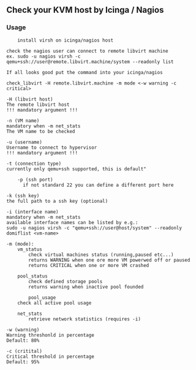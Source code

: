 ## Check your KVM host by Icinga / Nagios

###  Usage

        install virsh on icinga/nagios host

	check the nagios user can connect to remote libvirt machine
	ex. sudo -u nagios virsh -c qemu+ssh://user@remote.libvirt.machine/system --readonly list

	If all looks good put the command into your icinga/nagios

	check_libvirt -H remote.libvirt.machine -m mode <-w warning -c critical>

	-H (libvirt host)
	The remote libvirt host
	!!! mandatory argument !!!

	-n (VM name)
	mandatory when -m net_stats
	The VM name to be checked

	-u (username)
	Username to connect to hypervisor
	!!! mandatory argument !!!

	-t (connection type)
	currently only qemu+ssh supported, this is default"     

        -p (ssh port)
          if not standard 22 you can define a different port here
        
	-k (ssh key)
	the full path to a ssh key (optional)

	-i (interface name)
	mandatory when -m net_stats
	available interface names can be listed by e.g.:
	sudo -u nagios virsh -c "qemu+ssh://user@host/system" --readonly domiflist <vm-name>

	-m (mode):
	    vm_status
	        check virtual machines status (running,paused etc...)
	        returns WARNING when one ore more VM powerwed off or paused
	        returns CRITICAL when one or more VM crashed

	    pool_status
	        check defined storage pools
	        returns warning when inactive pool founded

            pool_usage
		check all active pool usage

	    net_stats
	        retrieve network statistics (requires -i)

	-w (warning)
	Warning threshonld in percentage
	Default: 80%

	-c (critital)
	Critical threshold in percentage
	Default: 95%

